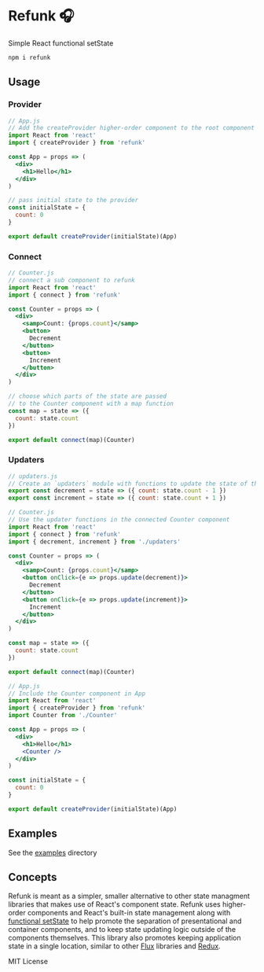 
# Refunk :headphones:

Simple React functional setState

```sh
npm i refunk
```


## Usage

### Provider

```jsx
// App.js
// Add the createProvider higher-order component to the root component of your application
import React from 'react'
import { createProvider } from 'refunk'

const App = props => (
  <div>
    <h1>Hello</h1>
  </div>
)

// pass initial state to the provider
const initialState = {
  count: 0
}

export default createProvider(initialState)(App)
```

### Connect

```jsx
// Counter.js
// connect a sub component to refunk
import React from 'react'
import { connect } from 'refunk'

const Counter = props => (
  <div>
    <samp>Count: {props.count}</samp>
    <button>
      Decrement
    </button>
    <button>
      Increment
    </button>
  </div>
)

// choose which parts of the state are passed
// to the Counter component with a map function
const map = state => ({
  count: state.count
})

export default connect(map)(Counter)
```

### Updaters

```jsx
// updaters.js
// Create an `updaters` module with functions to update the state of the app
export const decrement = state => ({ count: state.count - 1 })
export const increment = state => ({ count: state.count + 1 })
```

```jsx
// Counter.js
// Use the updater functions in the connected Counter component
import React from 'react'
import { connect } from 'refunk'
import { decrement, increment } from './updaters'

const Counter = props => (
  <div>
    <samp>Count: {props.count}</samp>
    <button onClick={e => props.update(decrement)}>
      Decrement
    </button>
    <button onClick={e => props.update(increment)}>
      Increment
    </button>
  </div>
)

const map = state => ({
  count: state.count
})

export default connect(map)(Counter)
```

```jsx
// App.js
// Include the Counter component in App
import React from 'react'
import { createProvider } from 'refunk'
import Counter from './Counter'

const App = props => (
  <div>
    <h1>Hello</h1>
    <Counter />
  </div>
)

const initialState = {
  count: 0
}

export default createProvider(initialState)(App)
```

## Examples

See the [examples](examples) directory

## Concepts

Refunk is meant as a simpler, smaller alternative to other state
managment libraries that makes use of React's component state.
Refunk uses higher-order components and React's built-in state management along with
[functional setState](https://facebook.github.io/react/docs/react-component.html#setstate)
to help promote the separation of presentational and container components,
and to keep state updating logic outside of the components themselves.
This library also promotes keeping application state in a single location,
similar to other [Flux](http://facebook.github.io/flux/) libraries and [Redux](http://redux.js.org/).



MIT License

